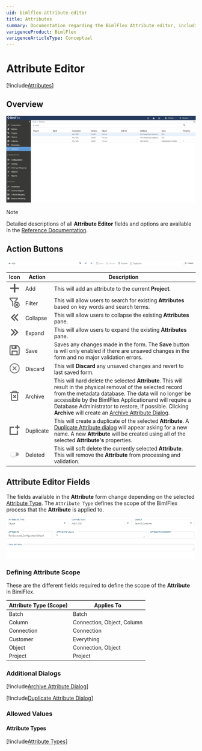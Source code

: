 ```yaml
---
uid: bimlflex-attribute-editor
title: Attributes
summary: Documentation regarding the BimlFlex Attribute editor, including editor fields, field descriptions, and data types. 
varigenceProduct: BimlFlex
varigenceArticleType: Conceptual
---
```

# Attribute Editor

[!include[Attributes](../includes/_incl-header-attribute.md)]

## Overview

![BimlFlex - Attribute Editor](../../static/img/bfx-attributes-editor-overview.png "BimlFlex - Attribute Editor")

> [!NOTE]
> Detailed descriptions of all **Attribute Editor** fields and options are available in the [Reference Documentation](xref:bimlflex-reference-documentation-entities-index).

## Action Buttons

![BimlFlex Attribute Editor - Action Buttons](../../static/img/bfx-attributes-action-buttons.png "BimlFlex Attribute Editor - Action Buttons")

| Icon | Action | Description |
|-|-|-|
| <div class="icon-col m-5"><img src="../../static/svg/add.svg"/></div> | Add | This will add an attribute to the current **Project**. |
| <div class="icon-col m-5"><img src="../../static/svg/filter-clear.svg"/></div> | Filter | This will allow users to search for existing **Attributes** based on key words and search terms. |
| <div class="icon-col m-5"><img src="../../static/svg/expanded.svg"/></div> | Collapse | This will allow users to collapse the existing **Attributes** pane. |
| <div class="icon-col m-5"><img src="../../static/svg/collapsed.svg"/></div> | Expand | This will allow users to expand the existing **Attributes** pane. |
| <div class="icon-col m-5"><img src="../../static/svg/save.svg"/></div> | Save | Saves any changes made in the form. The **Save** button is will only enabled if there are unsaved changes in the form and no major validation errors. |
| <div class="icon-col m-5"><img src="../../static/svg/discard.svg"/></div> | Discard | This will **Discard** any unsaved changes and revert to last saved form. |
| <div class="icon-col m-5"><img src="../../static/svg/archive-delete.svg"/></div> | Archive | This will hard delete the selected **Attribute**.  This will result in the physical removal of the selected record from the metadata database.  The data will no longer be accessible by the BimlFlex Applicationand will require a Database Administrator to restore, if possible. Clicking **Archive** will create an [Archive Attribute Dialog](#archive-attribute-dialog). |
| <div class="icon-col m-5"><img src="../../static/svg/duplicate-objects.svg" /></div> | Duplicate | This will create a duplicate of the selected **Attribute**.  A [Duplicate Attribute dialog](#duplicate-attribute-dialog) will appear asking for a new name. A new **Attribute** will be created using all of the selected **Attribute's** properties. |
| <div class="icon-col m-5"><img src="../../static/img/bimlflex-action-switch.png" /></div> | Deleted | This will soft delete the currently selected **Attribute**.  This will remove the **Attribute** from processing and validation. |

## Attribute Editor Fields

The fields available in the **Attribute** form change depending on the selected [Attribute Type](#attribute-types). The `Attribute Type` defines the scope of the BimlFlex process that the **Attribute** is applied to.

<img src="../../static/img/attributes-fields.64566.png" title="{Entity Plural} Editor Fields"/>

### Defining Attribute Scope

These are the different fields required to define the scope of the **Attribute** in BimlFlex.

| Attribute Type (Scope) | Applies To |
|-|-|
| Batch | Batch |
| Column | Connection, Object, Column |
| Connection | Connection |
| Customer | Everything |
| Object | Connection, Object |
| Project | Project |

### Additional Dialogs

[!include[Archive Attribute Dialog](../dialogs/_dialog-archive-attribute-single.md)]

[!include[Duplicate Attribute Dialog](../dialogs/_dialog-duplicate-attribute.md)]

### Allowed Values

#### Attribute Types

[!include[Attribute Types](../../reference-documentation/static-data/_enum-attribute-type.md)]
